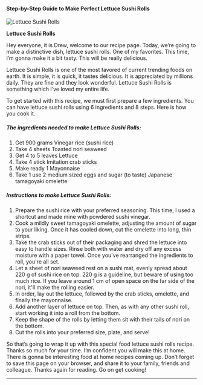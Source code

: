             

#### Step-by-Step Guide to Make Perfect Lettuce Sushi Rolls

![Lettuce Sushi Rolls](https://img-global.cpcdn.com/recipes/6157362013405184/751x532cq70/lettuce-sushi-rolls-recipe-main-photo.jpg)

**Lettuce Sushi Rolls**

Hey everyone, it is Drew, welcome to our recipe page. Today, we’re going to make a distinctive dish, lettuce sushi rolls. One of my favorites. This time, I’m gonna make it a bit tasty. This will be really delicious.

Lettuce Sushi Rolls is one of the most favored of current trending foods on earth. It is simple, it is quick, it tastes delicious. It is appreciated by millions daily. They are fine and they look wonderful. Lettuce Sushi Rolls is something which I’ve loved my entire life.

To get started with this recipe, we must first prepare a few ingredients. You can have lettuce sushi rolls using 6 ingredients and 8 steps. Here is how you cook it.

##### The ingredients needed to make Lettuce Sushi Rolls:

1.  Get 900 grams Vinegar rice (sushi rice)
2.  Take 4 sheets Toasted nori seaweed
3.  Get 4 to 5 leaves Lettuce
4.  Take 4 stick Imitation crab sticks
5.  Make ready 1 Mayonnaise
6.  Take 1 use 2 medium sized eggs and sugar (to taste) Japanese tamagoyaki omelette

##### Instructions to make Lettuce Sushi Rolls:

1.  Prepare the sushi rice with your preferred seasoning. This time, I used a shortcut and made mine with powdered sushi vinegar.
2.  Cook a mildly sweet tamagoyaki omelette, adjusting the amount of sugar to your liking. Once it has cooled down, cut the omelette into long, thin strips.
3.  Take the crab sticks out of their packaging and shred the lettuce into easy to handle sizes. Rinse both with water and dry off any excess moisture with a paper towel. Once you've rearranged the ingredients to roll, you're all set.
4.  Let a sheet of nori seaweed rest on a sushi mat, evenly spread about 220 g of sushi rice on top. 220 g is a guideline, but beware of using too much rice. If you leave around 1 cm of open space on the far side of the nori, it'll make the rolling easier.
5.  In order, lay out the lettuce, followed by the crab sticks, omelette, and finally the mayonnaise.
6.  Add another layer of lettuce on top. Then, as with any other sushi roll, start working it into a roll from the bottom.
7.  Keep the shape of the rolls by letting them sit with their tails of nori on the bottom.
8.  Cut the rolls into your preferred size, plate, and serve!

So that’s going to wrap it up with this special food lettuce sushi rolls recipe. Thanks so much for your time. I’m confident you will make this at home. There is gonna be interesting food at home recipes coming up. Don’t forget to save this page on your browser, and share it to your family, friends and colleague. Thanks again for reading. Go on get cooking!

* * *